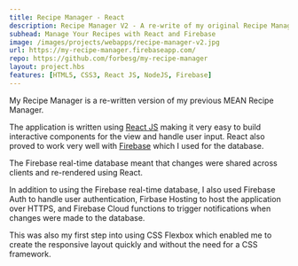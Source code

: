 ```yaml
---
title: Recipe Manager - React
description: Recipe Manager V2 - A re-write of my original Recipe Manager Application that is written in React with a Firebase backend.
subhead: Manage Your Recipes with React and Firebase
image: /images/projects/webapps/recipe-manager-v2.jpg
url: https://my-recipe-manager.firebaseapp.com/
repo: https://github.com/forbesg/my-recipe-manager
layout: project.hbs
features: [HTML5, CSS3, React JS, NodeJS, Firebase]
---
```


My Recipe Manager is a re-written version of my previous MEAN Recipe Manager.

The application is written using <a href="https://facebook.github.io/react/React">React JS</a>
making it very easy to build interactive components for the view and handle user
input. React also proved to work very well with
<a href="https://firebase.google.com/" target="blank">Firebase</a> which I
used for the database.

The Firebase real-time database meant that changes were shared across clients and
re-rendered using React.

In addition to using the Firebase real-time database, I also used Firebase Auth
to handle user authentication, Firbase Hosting to host the application over HTTPS,
and Firebase Cloud functions to trigger notifications when changes were made to
the database.

This was also my first step into using CSS Flexbox which enabled me to create
the responsive layout quickly and without the need for a CSS framework.
